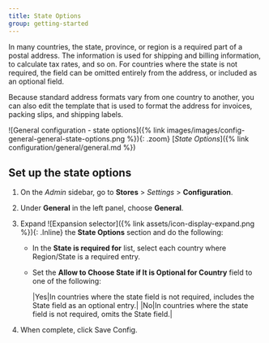 ```yaml
---
title: State Options
group: getting-started
---
```


In many countries, the state, province, or region is a required part of a postal address. The information is used for shipping and billing information, to calculate tax rates, and so on. For countries where the state is not required, the field can be omitted entirely from the address, or included as an optional field.

Because standard address formats vary from one country to another, you can also edit the template that is used to format the address for invoices, packing slips, and shipping labels.

![General configuration - state options]({% link images/images/config-general-general-state-options.png %}){: .zoom}
[_State Options_]({% link configuration/general/general.md %})

## Set up the state options

1. On the _Admin_ sidebar, go to **Stores** > _Settings_ > **Configuration**.

1. Under **General** in the left panel, choose **General**.

1. Expand ![Expansion selector]({% link assets/icon-display-expand.png %}){: .Inline} the **State Options** section and do the following:

    - In the **State is required for** list, select each country where Region/State is a required entry.

    - Set the **Allow to Choose State if It is Optional for Country** field to one of the following:

        |Yes|In countries where the state field is not required, includes the State field as an optional entry.|
        |No|In countries where the state field is not required, omits the State field.|

1. When complete, click <span class="btn">Save Config</span>.

